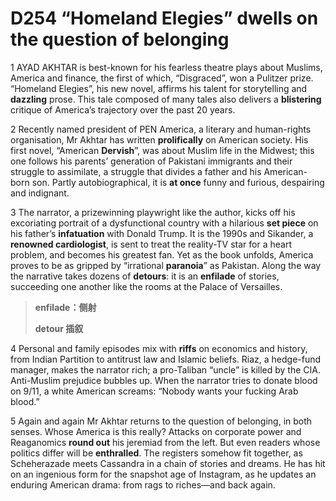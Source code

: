 # D254 “Homeland Elegies” dwells on the question of belonging
1 AYAD AKHTAR is best-known for his fearless theatre plays about Muslims, America and finance, the first of which, “Disgraced”, won a Pulitzer prize. “Homeland Elegies”, his new novel, affirms his talent for storytelling and **dazzling** prose. This tale composed of many tales also delivers a **blistering** critique of America’s trajectory over the past 20 years.

2 Recently named president of PEN America, a literary and human-rights organisation, Mr Akhtar has written **prolifically** on American society. His first novel, “American **Dervish**”, was about Muslim life in the Midwest; this one follows his parents’ generation of Pakistani immigrants and their struggle to assimilate, a struggle that divides a father and his American-born son. Partly autobiographical, it is **at once** funny and furious, despairing and indignant.

3 The narrator, a prizewinning playwright like the author, kicks off his excoriating portrait of a dysfunctional country with a hilarious **set piece** on his father’s **infatuation** with Donald Trump. It is the 1990s and Sikander, a **renowned cardiologist**, is sent to treat the reality-TV star for a heart problem, and becomes his greatest fan. Yet as the book unfolds, America proves to be as gripped by “irrational **paranoia**” as Pakistan. Along the way the narrative takes dozens of **detours**: it is an **enfilade** of stories, succeeding one another like the rooms at the Palace of Versailles.

> **enfilade：侧射**
>
> **detour 插叙**
>

4 Personal and family episodes mix with **riffs** on economics and history, from Indian Partition to antitrust law and Islamic beliefs. Riaz, a hedge-fund manager, makes the narrator rich; a pro-Taliban “uncle” is killed by the CIA. Anti-Muslim prejudice bubbles up. When the narrator tries to donate blood on 9/11, a white American screams: “Nobody wants your fucking Arab blood.”

5 Again and again Mr Akhtar returns to the question of belonging, in both senses. Whose America is this really? Attacks on corporate power and Reaganomics **round out** his jeremiad from the left. But even readers whose politics differ will be **enthralled**. The registers somehow fit together, as Scheherazade meets Cassandra in a chain of stories and dreams. He has hit on an ingenious form for the snapshot age of Instagram, as he updates an enduring American drama: from rags to riches—and back again.

